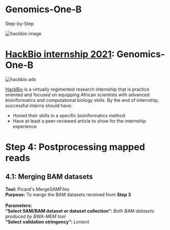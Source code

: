 # Genomics-One-B
Step-by-Step 

![hackbio image](https://media-exp1.licdn.com/dms/image/C561BAQHKcVQGbcedOA/company-background_10000/0/1598491473588?e=2159024400&v=beta&t=rxECjvQ_YSc28Dn0n9YOtDoFFmvXjatRiqc__C2mpU0)

# [HackBio internship 2021](https://thehackbio.com/):  Genomics-One-B
![hackbio ads](https://pbs.twimg.com/media/E5k_rKIWEAcaG_-.jpg)

[HackBio](https://thehackbio.com/) is a virtually regimented research internship that is practice oriented and focused on equipping African scientists with advanced bioinformatics and computational biology skills. By the end of internship, successful interns should have:
- Honed their skills in a specific bioinformatics method
- Have at least a peer-reviewed article to show for the internship experience


# Step 4: Postprocessing mapped reads

## 4.1: Merging BAM datasets

**Tool:** Picard's MergeSAMFiles<br/>
**Purpose:** To merge the BAM datasets received from **Step 3**<br/>
<br/>
**Parameters:**<br/>
**“Select SAM/BAM dataset or dataset collection”:** *Both BAM datasets produced by BWA-MEM tool*<br/>
**“Select validation stringency”:** *Lenient*<br/>

